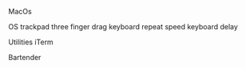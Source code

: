 MacOs

OS
trackpad three finger drag
keyboard repeat speed
keyboard delay

Utilities
iTerm



Bartender
